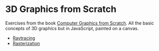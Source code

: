 # 3D Graphics from Scratch

Exercises from the book [Computer Graphics from Scratch](https://nostarch.com/computer-graphics-scratch).
All the basic concepts of 3D graphics but in JavaScript, painted on a canvas.

- [Raytracing](.)
- [Rasterization](.)
